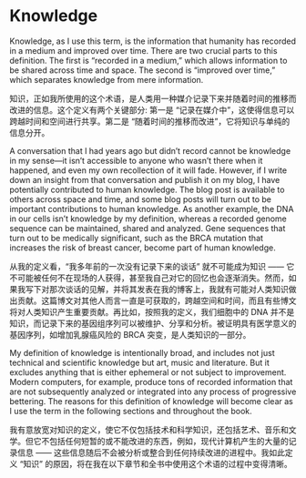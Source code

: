 # Knowledge

Knowledge, as I use this term, is the information that humanity has recorded in a medium and improved over time. There are two crucial parts to this definition. The first is “recorded in a medium,” which allows information to be shared across time and space. The second is “improved over time,” which separates knowledge from mere information.

知识，正如我所使用的这个术语，是人类用一种媒介记录下来并随着时间的推移而改进的信息。这个定义有两个关键部分: 第一是 “记录在媒介中”，这使得信息可以跨越时间和空间进行共享。第二是 “随着时间的推移而改进”，它将知识与单纯的信息分开。

 
A conversation that I had years ago but didn’t record cannot be knowledge in my sense—it isn’t accessible to anyone who wasn’t there when it happened, and even my own recollection of it will fade. However, if I write down an insight from that conversation and publish it on my blog, I have potentially contributed to human knowledge. The blog post is available to others across space and time, and some blog posts will turn out to be important contributions to human knowledge. As another example, the DNA in our cells isn’t knowledge by my definition, whereas a recorded genome sequence can be maintained, shared and analyzed. Gene sequences that turn out to be medically significant, such as the BRCA mutation that increases the risk of breast cancer, become part of human knowledge. 

从我的定义看，“我多年前的一次没有记录下来的谈话” 就不可能成为知识 —— 它不可能被任何不在现场的人获得，甚至我自己对它的回忆也会逐渐消失。然而，如果我写下对那次谈话的见解，并将其发表在我的博客上，我就有可能对人类知识做出贡献。这篇博文对其他人而言一直是可获取的，跨越空间和时间，而且有些博文将对人类知识产生重要贡献。再比如，按照我的定义，我们细胞中的 DNA 并不是知识，而记录下来的基因组序列可以被维护、分享和分析。被证明具有医学意义的基因序列，如增加乳腺癌风险的 BRCA 突变，是人类知识的一部分。


My definition of knowledge is intentionally broad, and includes not just technical and scientific knowledge but art, music and literature. But it excludes anything that is either ephemeral or not subject to improvement. Modern computers, for example, produce tons of recorded information that are not subsequently analyzed or integrated into any process of progressive bettering. The reasons for this definition of knowledge will become clear as I use the term in the following sections and throughout the book.

我有意放宽对知识的定义，使它不仅包括技术和科学知识，还包括艺术、音乐和文学。但它不包括任何短暂的或不能改进的东西，例如，现代计算机产生的大量的记录信息 —— 这些信息随后不会被分析或整合到任何持续改进的进程中。我如此定义 “知识” 的原因，将在我在以下章节和全书中使用这个术语的过程中变得清晰。

